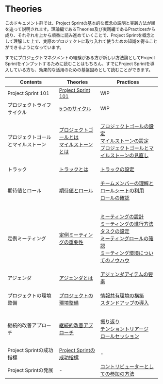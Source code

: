 # Theories

このドキュメント群では、Project Sprintの基本的な概念の説明と実践方法が順を追って説明されます。理論編であるTheories及び実践編であるPracticesから成り、それぞれを上から順番に読み進めていくことで、Project Sprintを概念として理解した上で、実際のプロジェクトに取り入れて使うための知識を得ることができるようになっています。

すでにプロジェクトマネジメントの経験がある方が新しい方法論としてProject Sprintをインプットするために読むことはもちろん、すでにProject Sprintを導入している方も、効果的な活用のための基盤固めとして読むことができます。

| Contents            | Theories                                                                                                           | Practices                                                                                                                                                                                                                                                                                                                       |
| ------------------- | ------------------------------------------------------------------------------------------------------------------ | ------------------------------------------------------------------------------------------------------------------------------------------------------------------------------------------------------------------------------------------------------------------------------------------------------------------------------- |
| Project Sprint 101  | [Project Sprint 101](101.md)                                                                                       | WIP                                                                                                                                                                                                                                                                                                                             |
| プロジェクトライフサイクル       | [5つのサイクル](project\_lifecycle.md)                                                                                   | WIP                                                                                                                                                                                                                                                                                                                             |
| プロジェクトゴールとマイルストーン   | <p><a href="../../v3.3/theories/project_goals.md">プロジェクトゴールとは</a><br><a href="broken-reference/">マイルストーンとは</a></p> | <p><a href="../practices/project_goals.md">プロジェクトゴールの設定</a><br><a href="broken-reference/">マイルストーンの設定</a><br><a href="../../v3.3/practices/reviewing_project_goals_and_milestones.md">プロジェクトゴールとマイルストーンの見直し</a></p>                                                                                                             |
| トラック                | [トラックとは](tracks.md)                                                                                                | [トラックの設定](../../v3.3/practices/tracks.md)                                                                                                                                                                                                                                                                                       |
| 期待値とロール             | [期待値とロール](rolls.md)                                                                                                | <p><a href="../practices/rolls.md">チームメンバーの理解とロールシートの利用</a><br><a href="../practices/reviewing_rolls.md">ロールの確認</a></p>                                                                                                                                                                                                         |
| 定例ミーティング            | [定例ミーティングの重要性](../../v3.3/theories/meetings.md)                                                                    | <p><a href="../../v3.3/practices/meetings.md">ミーティングの設計</a><br><a href="../../v3.3/practices/holding_meetings.md">ミーティングの進行方法</a><br><a href="../practices/tasks.md">タスクの設定</a><br><a href="../../v3.3/practices/meeting_rolls.md">ミーティングロールの確認</a><br><a href="../practices/meeting_environments.md">ミーティング環境についてのノウハウ</a></p> |
| アジェンダ               | [アジェンダとは](../../v3.3/theories/agenda.md)                                                                           | [アジェンダアイテムの要素](../practices/agenda.md)                                                                                                                                                                                                                                                                                          |
| プロジェクトの環境整備         | [プロジェクトの環境整備](../../v3.3/theories/project\_environments.md)                                                        | <p><a href="../../v3.3/practices/project_environments.md">情報共有環境の構築</a><br><a href="../practices/stand-up_meetings.md">スタンドアップの導入</a></p>                                                                                                                                                                                       |
| 継続的改善アプローチ          | [継続的改善アプローチ](continuous\_improvement\_approach.md)                                                                 | <p><a href="../practices/looking_back.md">振り返り</a><br><a href="broken-reference/">テンショントリアージ</a><br><a href="broken-reference/">ロールセッション</a></p>                                                                                                                                                                                |
| Project Sprintの成功指標 | [Project Sprintの成功指標](../../v3.1/tutorial/section4-4.md)                                                           | -                                                                                                                                                                                                                                                                                                                               |
| Project Sprintの発展   | -                                                                                                                  | [コントリビューターとしての参加の方法](broken-reference/)                                                                                                                                                                                                                                                                                         |
